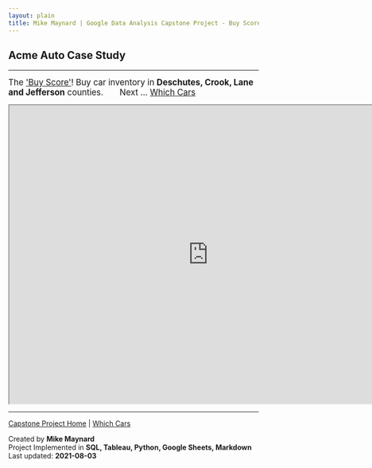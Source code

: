 ```yaml
---
layout: plain
title: Mike Maynard | Google Data Analysis Capstone Project - Buy Score
---
```

## Acme Auto Case Study

---

<BIG>The ['Buy Score'](../metrics/buy_score.md)!  Buy car inventory in **Deschutes, Crook, Lane and Jefferson** counties.   &nbsp;&nbsp;&nbsp;&nbsp;&nbsp;&nbsp;Next ... [Which Cars](visuals/cars.html)</BIG>

<IFRAME SRC="https://public.tableau.com/views/capstone_16278859884250/Buy_1?:language=en-US&:display_count=n&:origin=viz_share_link" WIDTH=800 HEIGHT=600></IFRAME>


---
[Capstone Project Home](/capstone/) | [Which Cars](visuals/cars.html)

Created by **Mike Maynard**<BR>
Project Implemented in **SQL, Tableau, Python, Google Sheets, Markdown**<BR>
Last updated:  **2021-08-03**

